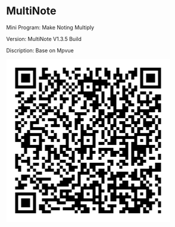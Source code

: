 # MultiNote
Mini Program: Make Noting Multiply

Version: MultiNote V1.3.5 Build

Discription: Base on Mpvue

![](https://github.com/iClassic-Live/MultiNote-V/blob/master/static/images/MultiNote%20Trail%20Version.jpg?raw=true)